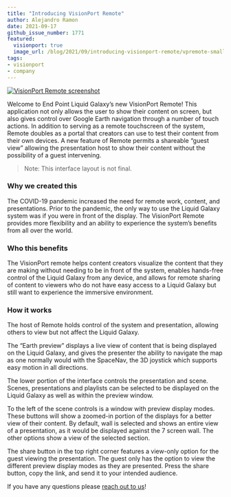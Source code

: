 ```yaml
---
title: "Introducing VisionPort Remote"
author: Alejandro Ramon
date: 2021-09-17
github_issue_number: 1771
featured:
  visionport: true
  image_url: /blog/2021/09/introducing-visionport-remote/vpremote-small.jpg
tags:
- visionport
- company
---
```


[![VisionPort Remote screenshot](/blog/2021/09/introducing-visionport-remote/vpremote-small.jpg)](/blog/2021/09/introducing-visionport-remote/vpremote-large.jpg)

Welcome to End Point Liquid Galaxy’s new VisionPort Remote! This application not only allows the user to show their content on screen, but also gives control over Google Earth navigation through a number of touch actions. In addition to serving as a remote touchscreen of the system, Remote doubles as a portal that creators can use to test their content from their own devices. A new feature of Remote permits a shareable “guest view” allowing the presentation host to show their content without the possibility of a guest intervening.

> Note: This interface layout is not final.

### Why we created this

The COVID-19 pandemic increased the need for remote work, content, and presentations. Prior to the pandemic, the only way to use the Liquid Galaxy system was if you were in front of the display. The VisionPort Remote provides more flexibility and an ability to experience the system’s benefits from all over the world.

### Who this benefits

The VisionPort remote helps content creators visualize the content that they are making without needing to be in front of the system, enables hands-free control of the Liquid Galaxy from any device, and allows for remote sharing of content to viewers who do not have easy access to a Liquid Galaxy but still want to experience the immersive environment. 

### How it works

The host of Remote holds control of the system and presentation, allowing others to view but not affect the Liquid Galaxy.

The “Earth preview” displays a live view of content that is being displayed on the Liquid Galaxy, and gives the presenter the ability to navigate the map as one normally would with the SpaceNav, the 3D joystick which supports easy motion in all directions.

The lower portion of the interface controls the presentation and scene. Scenes, presentations and playlists can be selected to be displayed on the Liquid Galaxy as well as within the preview window.

To the left of the scene controls is a window with preview display modes. These buttons will show a zoomed-in portion of the displays for a better view of their content. By default, wall is selected and shows an entire view of a presentation, as it would be displayed against the 7 screen wall. The other options show a view of the selected section.

The share button in the top right corner features a view-only option for the guest viewing the presentation. The guest only has the option to view the different preview display modes as they are presented. Press the share button, copy the link, and send it to your intended audience.

If you have any questions please [reach out to us](/contact/)!
